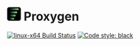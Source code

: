# ![Proxygen icon](docs/readme/proxygen_32x32.png) Proxygen

[![linux-x64 Build Status](https://github.com/square-0/cicd/actions/workflows/linux-x64.yml/badge.svg)](https://github.com/square-0/cicd/actions/workflows/linux-x64.yml)
[![Code style: black](https://img.shields.io/badge/code%20style-black-000000.svg)](https://github.com/psf/black)
